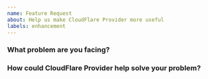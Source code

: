 ```yaml
---
name: Feature Request
about: Help us make CloudFlare Provider more useful
labels: enhancement
---
```

<!--
Thank you for helping to improve CloudFlare Provider!

Please be sure to search for open issues before raising a new one. We use issues
for bug reports and feature requests. Please find us at https://slack.crossplane.io
for questions, support, and discussion.
-->

### What problem are you facing?
<!--
Please tell us a little about your use case - it's okay if it's hypothetical!
Leading with this context helps frame the feature request so we can ensure we
implement it sensibly.
--->

### How could CloudFlare Provider help solve your problem?
<!--
Let us know how you think CloudFlare Provider could help with your use case.
-->
